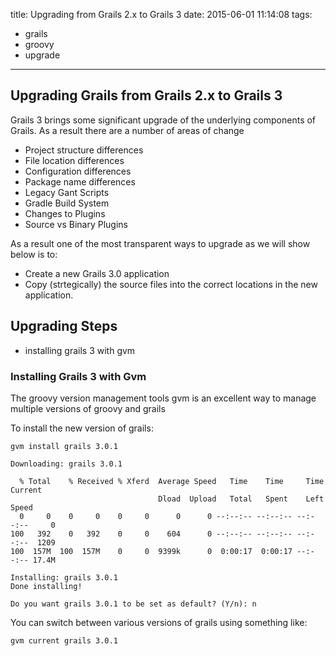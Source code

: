 title: Upgrading from Grails 2.x to Grails 3
date: 2015-06-01 11:14:08
tags:
- grails
- groovy
- upgrade
---

## Upgrading Grails from Grails 2.x to Grails 3

Grails 3 brings some significant upgrade of the underlying components of Grails. 
As a result there are a number of areas of change

* Project structure differences
* File location differences
* Configuration differences
* Package name differences
* Legacy Gant Scripts
* Gradle Build System
* Changes to Plugins
* Source vs Binary Plugins

As a result one of the most transparent ways to upgrade as we will show below is to:
* Create a new Grails 3.0 application
* Copy (strtegically) the source files into the correct locations in the new application.

## Upgrading Steps
* installing grails 3 with gvm


### Installing Grails 3 with Gvm
The groovy version management  tools gvm is an excellent way to manage multiple versions of groovy and grails

To install the new version of grails:

```
gvm install grails 3.0.1

Downloading: grails 3.0.1

  % Total    % Received % Xferd  Average Speed   Time    Time     Time  Current
                                 Dload  Upload   Total   Spent    Left  Speed
  0     0    0     0    0     0      0      0 --:--:-- --:--:-- --:--:--     0
100   392    0   392    0     0    604      0 --:--:-- --:--:-- --:--:--  1209
100  157M  100  157M    0     0  9399k      0  0:00:17  0:00:17 --:--:-- 17.4M

Installing: grails 3.0.1
Done installing!

Do you want grails 3.0.1 to be set as default? (Y/n): n

```

You can switch between various versions of grails using something like:

```
gvm current grails 3.0.1
```
